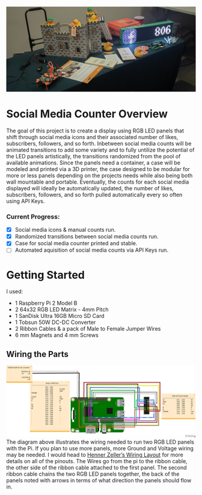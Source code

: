 ![Liker](https://github.com/Indifferent-Shiba/Social_Media_Counter/blob/master/Images/liker.jpg)
# Social Media Counter Overview
The goal of this project is to create a display using RGB LED panels that shift through social media icons and their associated number of likes, subscribers, followers, and so forth. Inbetween social media counts will be animated transitions to add some variety and to fully untilize the potential of the LED panels artistically, the transitions randomized from the pool of available animations. Since the panels need a container, a case will be modeled and printed via a 3D printer, the case designed to be modular for more or less panels depending on the projects needs while also being both wall mountable and portable. Eventually, the counts for each social media displayed will ideally be automatically updated, the number of likes, subscribers, followers, and so forth pulled automatically every so often using API Keys.
### Current Progress:
- [x] Social media icons & manual counts run.
- [x] Randomized transitions between social media counts run.
- [x] Case for social media counter printed and stable. 
- [ ] Automated aquisition of social media counts via API Keys run.
# Getting Started
I used:
* 1 Raspberry Pi 2 Model B
* 2 64x32 RGB LED Matrix - 4mm Pitch
* 1 SanDisk Ultra 16GB Micro SD Card
* 1 Tobsun 50W DC-DC Converter 
* 2 Ribbon Cables & a pack of Male to Female Jumper Wires
* 6 mm Magnets and 4 mm Screws
## Wiring the Parts
![Liker](https://github.com/Indifferent-Shiba/Social_Media_Counter/blob/master/Images/raspi_header_fritzer.png)
The diagram above illustrates the wiring needed to run two RGB LED panels with the Pi. If you plan to use more panels, more Ground and Voltage wiring may be needed. I would head to [Henner Zeller’s Wiring Layout](https://github.com/hzeller/rpi-rgb-led-matrix/blob/master/wiring.md) for more details on all of the pinouts. The Wires go from the pi to the ribbon cable, the other side of the ribbon cable attached to the first panel. The second ribbon cable chains the two RGB LED panels together, the back of the panels noted with arrows in terms of what direction the panels should flow in.  
